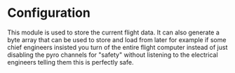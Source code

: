 # Configuration

This module is used to store the current flight data. It can also generate a byte array that can be used to store and load from later for example if some chief engineers insisted you turn of the entire flight computer instead of just disabling the pyro channels for "safety" without listening to the electrical engineers telling them this is perfectly safe.
